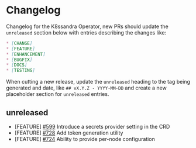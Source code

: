 # Changelog

Changelog for the K8ssandra Operator, new PRs should update the `unreleased` section below with entries describing the changes like:

```markdown
* [CHANGE]
* [FEATURE]
* [ENHANCEMENT]
* [BUGFIX]
* [DOCS]
* [TESTING]
```

When cutting a new release, update the `unreleased` heading to the tag being generated and date, like `## vX.Y.Z - YYYY-MM-DD` and create a new placeholder section for  `unreleased` entries.

## unreleased

* [FEATURE] [#599](https://github.com/k8ssandra/k8ssandra-operator/issues/599) Introduce a secrets provider setting in the CRD
* [FEATURE] [#728](https://github.com/k8ssandra/k8ssandra-operator/issues/728) Add token generation utility
* [FEATURE] [#724](https://github.com/k8ssandra/k8ssandra-operator/issues/724) Ability to provide per-node configuration
